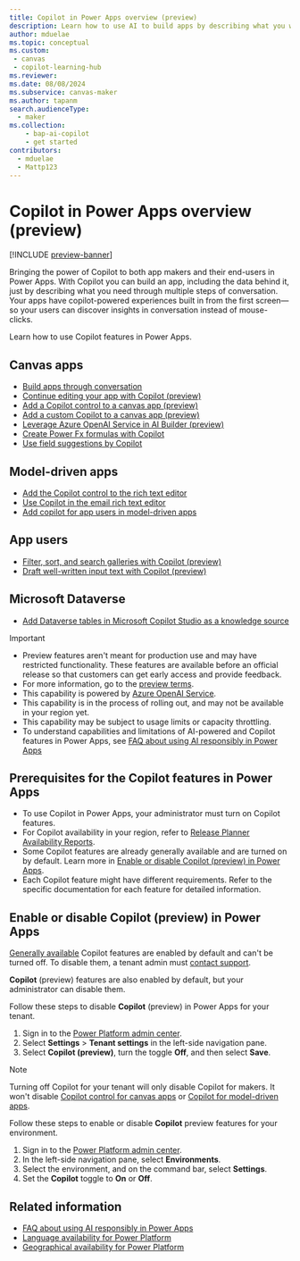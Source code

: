 ```yaml
---
title: Copilot in Power Apps overview (preview)
description: Learn how to use AI to build apps by describing what you want them to do with Copilot in Power Apps.
author: mduelae
ms.topic: conceptual
ms.custom: 
 - canvas
 - copilot-learning-hub
ms.reviewer: 
ms.date: 08/08/2024
ms.subservice: canvas-maker
ms.author: tapanm
search.audienceType: 
  - maker
ms.collection: 
    - bap-ai-copilot
    - get started
contributors:
  - mduelae
  - Mattp123
---
```


# Copilot in Power Apps overview (preview)

[!INCLUDE [preview-banner](~/../shared-content/shared/preview-includes/preview-banner.md)]

Bringing the power of Copilot to both app makers and their end-users in Power Apps. With Copilot you can build an app, including the data behind it, just by describing what you need through multiple steps of conversation. Your apps have copilot-powered experiences built in from the first screen&mdash;so your users can discover insights in conversation instead of mouse-clicks.

Learn how to use Copilot features in Power Apps.

## Canvas apps

- [Build apps through conversation](ai-conversations-create-app.md)
- [Continue editing your app with Copilot (preview)](ai-edit-app.md)
- [Add a Copilot control to a canvas app (preview)](add-ai-copilot.md)
- [Add a custom Copilot to a canvas app (preview)](add-custom-copilot.md)
- [Leverage Azure OpenAI Service in AI Builder (preview)](/ai-builder/prebuilt-azure-openai)
- [Create Power Fx formulas with Copilot](ai-formulas-formulabar.md)
- [Use field suggestions by Copilot](ai-field-suggestions.md)

## Model-driven apps

- [Add the Copilot control to the rich text editor](../model-driven-apps/copilot-control.md)
- [Use Copilot in the email rich text editor](../model-driven-apps/use-copilot-email-assist.md)
- [Add copilot for app users in model-driven apps](../model-driven-apps/add-ai-copilot.md)

## App users

- [Filter, sort, and search galleries with Copilot (preview)](../../user/smartgrid.md)
- [Draft well-written input text with Copilot (preview)](../../user/well-written-input-text-copilot.md)

## Microsoft Dataverse

- [Add Dataverse tables in Microsoft Copilot Studio as a knowledge source](/microsoft-copilot-studio/knowledge-add-existing-copilot#dataverse)

> [!IMPORTANT]
>
> - Preview features aren't meant for production use and may have restricted functionality. These features are available before an official release so that customers can get early access and provide feedback.
> - For more information, go to the [preview terms](https://go.microsoft.com/fwlink/?linkid=2173149).
> - This capability is powered by [Azure OpenAI Service](/azure/cognitive-services/openai/overview).
> - This capability is in the process of rolling out, and may not be available in your region yet.
> - This capability may be subject to usage limits or capacity throttling.
> - To understand capabilities and limitations of AI-powered and Copilot features in Power Apps, see [FAQ about using AI responsibly in Power Apps](../common/transparency-note.md)

## Prerequisites for the Copilot features in Power Apps

- To use Copilot in Power Apps, your administrator must turn on Copilot features.
- For Copilot availability in your region, refer to [Release Planner Availability Reports](https://releaseplans.microsoft.com/en-US/availability-reports/?report=copilotfeaturereport).
- Some Copilot features are already generally available and are turned on by default. Learn more in [Enable or disable Copilot (preview) in Power Apps](ai-overview.md#enable-or-disable-copilot-preview-in-power-apps).
- Each Copilot feature might have different requirements. Refer to the specific documentation for each feature for detailed information.

## Enable or disable Copilot (preview) in Power Apps

[Generally available](/power-platform/admin/general-availability-deployment) Copilot features are enabled by default and can't be turned off. To disable them, a tenant admin must [contact support](/power-platform/admin/get-help-support).

**Copilot** (preview) features are also enabled by default, but your administrator can disable them.

Follow these steps to disable **Copilot** (preview) in Power Apps for your tenant.

1. Sign in to the [Power Platform admin center](https://admin.powerplatform.microsoft.com/).
2. Select **Settings** > **Tenant settings** in the left-side navigation pane.
3. Select **Copilot (preview)**, turn the toggle **Off**, and then select **Save**.

> [!NOTE]
> Turning off Copilot for your tenant will only disable Copilot for makers. It won't disable [Copilot control for canvas apps](add-ai-copilot.md) or [Copilot for model-driven apps](../model-driven-apps/add-ai-copilot.md).

Follow these steps to enable or disable **Copilot** preview features for your environment.

1. Sign in to the [Power Platform admin center](https://admin.powerplatform.microsoft.com/).
2. In the left-side navigation pane, select **Environments**.
3. Select the environment, and on the command bar, select **Settings**.
4. Set the **Copilot** toggle to **On** or **Off**.

## Related information

- [FAQ about using AI responsibly in Power Apps](../common/transparency-note.md)
- [Language availability for Power Platform](https://dynamics.microsoft.com/availability-reports/languagereport/)
- [Geographical availability for Power Platform](https://dynamics.microsoft.com/availability-reports/georeport/)
